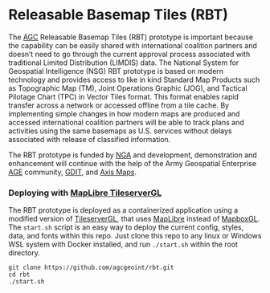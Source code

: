 # Releasable Basemap Tiles (RBT)

The [AGC](https://www.agc.army.mil/) Releasable Basemap Tiles (RBT) prototype is important because the capability can be easily shared with international coalition partners and doesn’t need to go through the current approval process associated with traditional Limited Distribution (LIMDIS) data. The National System for Geospatial Intelligence (NSG) RBT prototype is based on modern technology and provides access to like in kind Standard Map Products such as Topographic Map (TM), Joint Operations Graphic (JOG), and Tactical Pilotage Chart (TPC) in Vector Tiles format. This format enables rapid transfer across a network or accessed offline from a tile cache.  By implementing simple changes in how modern maps are produced and accessed international coalition partners will be able to track plans and activities using the same basemaps as U.S. services without delays associated with release of classified information.

The RBT prototype is funded by [NGA](https://www.nga.mil/) and development, demonstration and enhancement will continue with the help of the Army Geospatial Enterprise [AGE](https://www.agc.army.mil/Army-Geospatial-Enterprise/About/) community, [GDIT](https://www.gdit.com), and [Axis Maps](https://www.axismaps.com/).

### Deploying with [MapLibre TileserverGL](https://github.com/acalcutt/tileserver-gl#maplibre-tileserver-gl)
The RBT prototype is deployed as a containerized application using a modified version of [TileserverGL](https://github.com/maptiler/tileserver-gl), that uses [MapLibre](https://maplibre.org/) instead of [MapboxGL](https://www.mapbox.com/mapbox-gljs). The `start.sh` script is an easy way to deploy the current config, styles, data, and fonts within this repo. Just clone this repo to any linux or Windows WSL system with Docker installed, and run `./start.sh` within the root directory.
```
git clone https://github.com/agcgeoint/rbt.git
cd rbt
./start.sh
```
